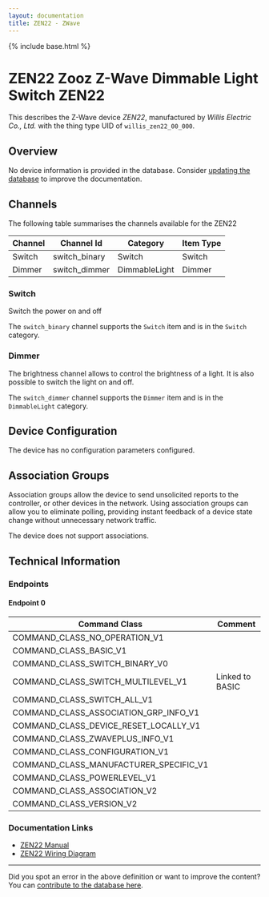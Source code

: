 ```yaml
---
layout: documentation
title: ZEN22 - ZWave
---
```


{% include base.html %}

# ZEN22 Zooz Z-Wave Dimmable Light Switch ZEN22
This describes the Z-Wave device *ZEN22*, manufactured by *Willis Electric Co., Ltd.* with the thing type UID of ```willis_zen22_00_000```.

## Overview

No device information is provided in the database. Consider [updating the database](http://www.cd-jackson.com/index.php/zwave/zwave-device-database/zwave-device-list/devicesummary/763) to improve the documentation.

## Channels

The following table summarises the channels available for the ZEN22

| Channel | Channel Id | Category | Item Type |
|---------|------------|----------|-----------|
| Switch | switch_binary | Switch | Switch | 
| Dimmer | switch_dimmer | DimmableLight | Dimmer | 

### Switch

Switch the power on and off

The ```switch_binary``` channel supports the ```Switch``` item and is in the ```Switch``` category.

### Dimmer

The brightness channel allows to control the brightness of a light.
            It is also possible to switch the light on and off.
        

The ```switch_dimmer``` channel supports the ```Dimmer``` item and is in the ```DimmableLight``` category.



## Device Configuration

The device has no configuration parameters configured.

## Association Groups

Association groups allow the device to send unsolicited reports to the controller, or other devices in the network. Using association groups can allow you to eliminate polling, providing instant feedback of a device state change without unnecessary network traffic.

The device does not support associations.
## Technical Information

### Endpoints

#### Endpoint 0

| Command Class | Comment |
|---------------|---------|
| COMMAND_CLASS_NO_OPERATION_V1| |
| COMMAND_CLASS_BASIC_V1| |
| COMMAND_CLASS_SWITCH_BINARY_V0| |
| COMMAND_CLASS_SWITCH_MULTILEVEL_V1| Linked to BASIC|
| COMMAND_CLASS_SWITCH_ALL_V1| |
| COMMAND_CLASS_ASSOCIATION_GRP_INFO_V1| |
| COMMAND_CLASS_DEVICE_RESET_LOCALLY_V1| |
| COMMAND_CLASS_ZWAVEPLUS_INFO_V1| |
| COMMAND_CLASS_CONFIGURATION_V1| |
| COMMAND_CLASS_MANUFACTURER_SPECIFIC_V1| |
| COMMAND_CLASS_POWERLEVEL_V1| |
| COMMAND_CLASS_ASSOCIATION_V2| |
| COMMAND_CLASS_VERSION_V2| |

### Documentation Links

* [ZEN22 Manual](https://www.cd-jackson.com/zwave_device_uploads/763/zooz-z-wave-plus-dimmer-switch-zen22-ver2-manual.pdf)
* [ZEN22 Wiring Diagram](https://www.cd-jackson.com/zwave_device_uploads/763/zooz-z-wave-plus-dimmer-switch-zen22-ver2-3-way-diagrams.pdf)

---

Did you spot an error in the above definition or want to improve the content?
You can [contribute to the database here](http://www.cd-jackson.com/index.php/zwave/zwave-device-database/zwave-device-list/devicesummary/763).
